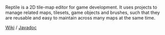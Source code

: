 Reptile is a 2D tile-map editor for game development. It uses projects to manage related maps, tilesets, game objects and brushes, such that they are reusable and easy to maintain across many maps at the same time.

[Wiki](http://code.google.com/p/reptileeditor/wiki/ProjectVision) /
[Javadoc](http://reptileeditor.googlecode.com/hg/doc/javadoc/index.html)